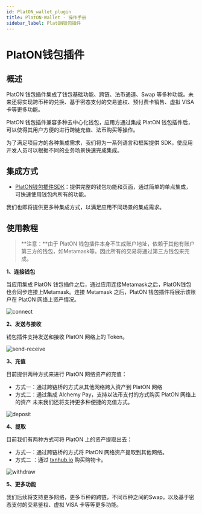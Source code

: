 ```yaml
---
id: PlatON_wallet_plugin
title: PlatON-Wallet - 操作手册
sidebar_label: PlatON钱包插件
---
```


# PlatON钱包插件

## 概述
  PlatON 钱包插件集成了钱包基础功能、跨链、法币通道、Swap 等多种功能。未来还将实现跨币种的兑换、基于密态支付的交易鉴权、预付费卡销售、虚拟 VISA 卡等更多功能。

  PlatON 钱包插件兼容多种去中心化钱包，应用方通过集成 PlatON 钱包插件后，可以使得其用户方便的进行跨链充值、法币购买等操作。

  为了满足项目方的各种集成需求，我们将为一系列语言和框架提供 SDK，使应用开发人员可以根据不同的业务场景快速完成集成。

## 集成方式

  - [PlatON钱包插件SDK](/docs/zh-CN/PlatON_Wallet_Plugin_Sdk)：提供完整的钱包功能和页面，通过简单的单点集成，可快速使用钱包内所有的功能。

   我们也即将提供更多种集成方式，以满足应用不同场景的集成需求。

## 使用教程 
> **注意：**由于 PlatON 钱包插件本身不生成账户地址，依赖于其他有账户第三方的钱包，如Metamask等。因此所有的交易将通过第三方钱包来完成。

**1、连接钱包**

 当应用集成 PlatON 钱包插件之后，通过应用连接Metamask之后，PlatON钱包也会同步连接上Metamask。连接 Metamask 之后，PlatON 钱包插件将展示该账户在 PlatON 网络上资产情况。

<img src="/docs/img/zh-CN/PlatON-Wallet-imgs/connect.jpg" alt="connect"/>

**2、发送与接收**

 钱包插件支持发送和接收 PlatON 网络上的 Token。

<img src="/docs/img/zh-CN/PlatON-Wallet-imgs/send-receive.jpg" alt="send-receive"/>

**3、充值**

  目前提供两种方式来进行 PlatON 网络资产的充值：

-  方式一：通过跨链桥的方式从其他网络跨入资产到 PlatON 网络
-  方式二：通过集成 Alchemy Pay，支持以法币支付的方式购买 PlatON 网络上的资产
  未来我们还将支持更多种便捷的充值方式。
   
<img src="/docs/img/zh-CN/PlatON-Wallet-imgs/deposit.jpg" alt="deposit"/>

**4、提取**

  目前我们有两种方式可将 PlatON 上的资产提取出去：

-  方式一：通过跨链桥的方式将 PlatON 网络资产提取到其他网络。
- 方式二 ：通过 [txnhub.io](https://txnhub.io) 购买购物卡。
    
<img src="/docs/img/zh-CN/PlatON-Wallet-imgs/withdraw.jpg" alt="withdraw"/>

**5、更多功能**

我们后续将支持更多网络，更多币种的跨链，不同币种之间的Swap，以及基于密态支付的交易鉴权、虚拟 VISA 卡等等更多功能。
